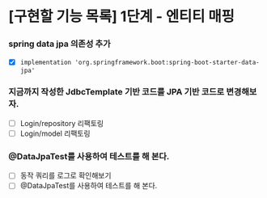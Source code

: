 # [구현할 기능 목록] 1단계 - 엔티티 매핑
### spring data jpa 의존성 추가
- [x] `implementation 'org.springframework.boot:spring-boot-starter-data-jpa'`

### 지금까지 작성한 JdbcTemplate 기반 코드를 JPA 기반 코드로 변경해보자.
- [ ] Login/repository 리팩토링
- [ ] Login/model 리팩토링 
### @DataJpaTest를 사용하여 테스트를 해 본다.
- [ ] 동작 쿼리를 로그로 확인해보기
- [ ] @DataJpaTest를 사용하여 테스트를 해 본다.

